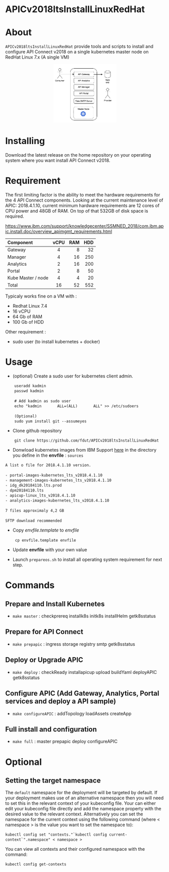 APICv2018ltsInstallLinuxRedHat
===========================

# About 
`APICv2018ltsInstallLinuxRedHat` provide tools and scripts to install and configure API Connect v2018 on a single kubernetes master node on RedHat Linux 7.x (A single VM)

<p align="center">
  <img src="topologie.jpg" width="200" />
</p>

# Installing
Download the latest release on the home repository on your operating system where you want install API Connect v2018.

# Requirement

The first limiting factor is the ability to meet the hardware requirements for the 4 API Connect components. Looking at the current maintenance level of APIC: 2018.4.1.10, current minimum hardware requirements are 12 cores of CPU power and 48GB of RAM. On top of that 532GB of disk space is required.

https://www.ibm.com/support/knowledgecenter/SSMNED_2018/com.ibm.apic.install.doc/overview_apimgmt_requirements.html

| Component  | vCPU  | RAM  | HDD |
|:------------- |:---------------:| -------------:| -------------:|
| Gateway      | 4 |  8 |  32 |
| Manager      | 4 |  16 |  250 |
| Analytics    | 2 |  16 |  200 |
| Portal      | 2 |  8 |  50 |
| Kube Master / node      | 4 |  4 |  20 |
| Total      | 16 |  52 |  552 |

Typicaly works fine on a VM with :

- Redhat Linux 7.4
- 16 vCPU
- 64 Gb of RAM
- 100 Gb of HDD

Other requirement :

- sudo user (to install kubernetes + docker)

# Usage

- (optional) Create a sudo user for kubernetes client admin.
```
    useradd kadmin
    passwd kadmin 

    # Add kadmin as sudo user
    echo "kadmin       ALL=(ALL)       ALL" >> /etc/sudoers

    (Optional)
    sudo yum install git --assumeyes
```

- Clone github repository
```
    git clone https://github.com/fdut/APICv2018ltsInstallLinuxRedHat 
```

- Donwload kubernetes images from IBM Support [here](https://www.ibm.com/support/fixcentral/swg/identifyFixes?query.parent=ibm~WebSphere&query.product=ibm~WebSphere~IBM%20API%20Connect&query.release=2018.4.1.9&query.platform=Linux) in the directory you define in the **envfile** : `sources`

```
A list o file for 2018.4.1.10 version.

- portal-images-kubernetes_lts_v2018.4.1.10 
- management-images-kubernetes_lts_v2018.4.1.10 
- idg_dk20184110.lts.prod 
- dpm20184110.lts 
- apicup-linux_lts_v2018.4.1.10 
- analytics-images-kubernetes_lts_v2018.4.1.10  

7 files approximaly 4,2 GB

SFTP download recommended
```


- Copy *envfile.template* to *envfile*

  ``` cp envfile.template envfile```

- Update **envfile** with your own value
- Launch `prepareos.sh` to install all operating system requirement for next step.


# Commands
<!-- commands -->
##  Prepare and Install Kubernetes

* `make master` : checkprereq installk8s initk8s installHelm getk8sstatus

##  Prepare for API Connect

* `make prepapic` :  ingress storage registry smtp getk8sstatus

##  Deploy or Upgrade APIC

* `make deploy` : checkReady installapicup upload buildYaml deployAPIC getk8sstatus

##  Configure APIC (Add Gateway, Analytics, Portal services and deploy a API sample) 

* `make configureAPIC` : addTopology  loadAssets createApp


##  Full install and configuration

* `make full` : master prepapic deploy configureAPIC

# Optional

## Setting the target namespace

The `default` namespace for the deployment will be targeted by default. If your deployment makes use of an alternative namespace then you will need to set this in the relevant context of your kubeconfig file.
Your can either edit your kubeconfig file directly and add the namespace property with the desired value to the relevant context.
Alternatively you can set the namespace for the current context using the following command (where < namespace > is the value you want to set the namespace to):
```
kubectl config set "contexts."`kubectl config current-context`".namespace" < namespace >
```
You can view all contexts and their configured namespace with the command:
```
kubectl config get-contexts